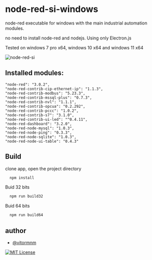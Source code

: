 
# node-red-si-windows

node-red executable for windows with the main industrial automation modules.

no need to install node-red and nodejs.
Using only Electron.js

Tested on windows 7 pro x64, windows 10 x64 and windows 11 x64

![node-red-si](/resources/node-red-si-demonstration.gif) 


##  Installed modules:
    "node-red": "3.0.2",
    "node-red-contrib-cip-ethernet-ip": "1.1.3",
    "node-red-contrib-modbus": "5.23.3",
    "node-red-contrib-mssql-plus": "0.7.3",
    "node-red-contrib-nvl": "1.1.1",
    "node-red-contrib-opcua": "0.2.292",
    "node-red-contrib-pccc": "1.0.2",
    "node-red-contrib-s7": "3.1.0",
    "node-red-contrib-ui-led": "^0.4.11",
    "node-red-dashboard": "3.2.0",
    "node-red-node-mysql": "1.0.3",
    "node-red-node-ping": "0.3.3",
    "node-red-node-sqlite": "1.0.3",
    "node-red-node-ui-table": "0.4.3"
## Build

clone app, open the project directory

```bash
  npm install
```
Buid 32 bits
```bash
  npm run build32
```
Buid 64 bits
```bash
  npm run build64
```


## author

- [@vitormnm](https://www.linkedin.com/in/vitor-neves-940638152/)



[![MIT License](https://img.shields.io/badge/License-MIT-green.svg)](https://choosealicense.com/licenses/mit/)


